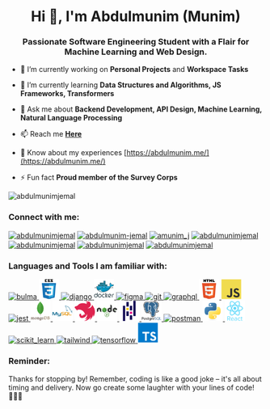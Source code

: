 <h1 align="center">Hi 👋, I'm Abdulmunim (Munim) </h1>
<h3 align="center">Passionate Software Engineering Student with a Flair for Machine Learning and Web Design. </h3>


- 🔭 I’m currently working on **Personal Projects** and **Workspace Tasks**

- 🌱 I’m currently learning **Data Structures and Algorithms, JS Frameworks, Transformers**

- 💬 Ask me about **Backend Development, API Design, Machine Learning, Natural Language Processing**

- 📫 Reach me **[Here](https://abdulmunim.me/#contact)**

- 📄 Know about my experiences [https://abdulmunim.me/](https://abdulmunim.me/)

- ⚡ Fun fact **Proud member of the Survey Corps**
  
<p align="left"> <img src="https://komarev.com/ghpvc/?username=abdulmunimjemal&label=Profile%20views&color=0e75b6&style=flat" alt="abdulmunimjemal" /> </p>
<h3 align="left">Connect with me:</h3>
<p align="left">
<a href="https://t.me/peacefulD" target="blank"><img align="center" src="https://www.svgrepo.com/show/452115/telegram.svg" alt="abdulmunimjemal" height="30" width="40" /></a>
<a href="https://linkedin.com/in/abdulmunim-jemal" target="blank"><img align="center" src="https://raw.githubusercontent.com/rahuldkjain/github-profile-readme-generator/master/src/images/icons/Social/linked-in-alt.svg" alt="abdulmunim-jemal" height="30" width="40" /></a>
<a href="https://instagram.com/amunim_j" target="blank"><img align="center" src="https://raw.githubusercontent.com/rahuldkjain/github-profile-readme-generator/master/src/images/icons/Social/instagram.svg" alt="amunim_j" height="30" width="40" /></a>
<a href="https://twitter.com/abdulmunimjemal" target="blank"><img align="center" src="https://raw.githubusercontent.com/rahuldkjain/github-profile-readme-generator/master/src/images/icons/Social/twitter.svg" alt="abdulmunimjemal" height="30" width="40" /></a>
<a href="https://kaggle.com/abdulmunimjemal" target="blank"><img align="center" src="https://raw.githubusercontent.com/rahuldkjain/github-profile-readme-generator/master/src/images/icons/Social/kaggle.svg" alt="abdulmunimjemal" height="30" width="40" /></a>
<a href="https://www.leetcode.com/abdulmunimjemal" target="blank"><img align="center" src="https://raw.githubusercontent.com/rahuldkjain/github-profile-readme-generator/master/src/images/icons/Social/leet-code.svg" alt="abdulmunimjemal" height="30" width="40" /></a>
<a href="https://dev.to/abdulmunimjemal" target="blank"><img align="center" src="https://www.svgrepo.com/show/349334/dev-to.svg" alt="abdulmunimjemal" height="30" width="40" /></a>
</p>

<h3 align="left">Languages and Tools I am familiar with:</h3>
<p align="left"> <a href="https://bulma.io/" target="_blank" rel="noreferrer"> <img src="https://raw.githubusercontent.com/gilbarbara/logos/804dc257b59e144eaca5bc6ffd16949752c6f789/logos/bulma.svg" alt="bulma" width="40" height="40"/> </a> <a href="https://www.w3schools.com/css/" target="_blank" rel="noreferrer"> <img src="https://raw.githubusercontent.com/devicons/devicon/master/icons/css3/css3-original-wordmark.svg" alt="css3" width="40" height="40"/> </a> <a href="https://www.djangoproject.com/" target="_blank" rel="noreferrer"> <img src="https://cdn.worldvectorlogo.com/logos/django.svg" alt="django" width="40" height="40"/> </a> <a href="https://www.docker.com/" target="_blank" rel="noreferrer"> <img src="https://raw.githubusercontent.com/devicons/devicon/master/icons/docker/docker-original-wordmark.svg" alt="docker" width="40" height="40"/> </a> <a href="https://www.figma.com/" target="_blank" rel="noreferrer"> <img src="https://www.vectorlogo.zone/logos/figma/figma-icon.svg" alt="figma" width="40" height="40"/> </a> <a href="https://git-scm.com/" target="_blank" rel="noreferrer"> <img src="https://www.vectorlogo.zone/logos/git-scm/git-scm-icon.svg" alt="git" width="40" height="40"/> </a> <a href="https://graphql.org" target="_blank" rel="noreferrer"> <img src="https://www.vectorlogo.zone/logos/graphql/graphql-icon.svg" alt="graphql" width="40" height="40"/> </a> <a href="https://www.w3.org/html/" target="_blank" rel="noreferrer"> <img src="https://raw.githubusercontent.com/devicons/devicon/master/icons/html5/html5-original-wordmark.svg" alt="html5" width="40" height="40"/> </a> <a href="https://developer.mozilla.org/en-US/docs/Web/JavaScript" target="_blank" rel="noreferrer"> <img src="https://raw.githubusercontent.com/devicons/devicon/master/icons/javascript/javascript-original.svg" alt="javascript" width="40" height="40"/> </a> <a href="https://jestjs.io" target="_blank" rel="noreferrer"> <img src="https://www.vectorlogo.zone/logos/jestjsio/jestjsio-icon.svg" alt="jest" width="40" height="40"/> </a> <a href="https://www.mongodb.com/" target="_blank" rel="noreferrer"> <img src="https://raw.githubusercontent.com/devicons/devicon/master/icons/mongodb/mongodb-original-wordmark.svg" alt="mongodb" width="40" height="40"/> </a> <a href="https://www.mysql.com/" target="_blank" rel="noreferrer"> <img src="https://raw.githubusercontent.com/devicons/devicon/master/icons/mysql/mysql-original-wordmark.svg" alt="mysql" width="40" height="40"/> </a> <a href="https://nestjs.com/" target="_blank" rel="noreferrer"> <img src="https://raw.githubusercontent.com/devicons/devicon/master/icons/nestjs/nestjs-plain.svg" alt="nestjs" width="40" height="40"/> </a> <a href="https://nodejs.org" target="_blank" rel="noreferrer"> <img src="https://raw.githubusercontent.com/devicons/devicon/master/icons/nodejs/nodejs-original-wordmark.svg" alt="nodejs" width="40" height="40"/> </a> <a href="https://pandas.pydata.org/" target="_blank" rel="noreferrer"> <img src="https://raw.githubusercontent.com/devicons/devicon/2ae2a900d2f041da66e950e4d48052658d850630/icons/pandas/pandas-original.svg" alt="pandas" width="40" height="40"/> </a> <a href="https://www.postgresql.org" target="_blank" rel="noreferrer"> <img src="https://raw.githubusercontent.com/devicons/devicon/master/icons/postgresql/postgresql-original-wordmark.svg" alt="postgresql" width="40" height="40"/> </a> <a href="https://postman.com" target="_blank" rel="noreferrer"> <img src="https://www.vectorlogo.zone/logos/getpostman/getpostman-icon.svg" alt="postman" width="40" height="40"/> </a> <a href="https://www.python.org" target="_blank" rel="noreferrer"> <img src="https://raw.githubusercontent.com/devicons/devicon/master/icons/python/python-original.svg" alt="python" width="40" height="40"/> </a> <a href="https://reactjs.org/" target="_blank" rel="noreferrer"> <img src="https://raw.githubusercontent.com/devicons/devicon/master/icons/react/react-original-wordmark.svg" alt="react" width="40" height="40"/> </a> <a href="https://scikit-learn.org/" target="_blank" rel="noreferrer"> <img src="https://upload.wikimedia.org/wikipedia/commons/0/05/Scikit_learn_logo_small.svg" alt="scikit_learn" width="40" height="40"/> </a> <a href="https://tailwindcss.com/" target="_blank" rel="noreferrer"> <img src="https://www.vectorlogo.zone/logos/tailwindcss/tailwindcss-icon.svg" alt="tailwind" width="40" height="40"/> </a> <a href="https://www.tensorflow.org" target="_blank" rel="noreferrer"> <img src="https://www.vectorlogo.zone/logos/tensorflow/tensorflow-icon.svg" alt="tensorflow" width="40" height="40"/> </a> <a href="https://www.typescriptlang.org/" target="_blank" rel="noreferrer"> <img src="https://raw.githubusercontent.com/devicons/devicon/master/icons/typescript/typescript-original.svg" alt="typescript" width="40" height="40"/> </a> </p>
<!--
<h3 align="left">Github Stats:</h3>
<a href="https://user-badge.committers.top/ethiopia/abdulmunimjemal" target="blank"><img align="center" src="https://user-badge.committers.top/ethiopia/abdulmunimjemal.svg" alt="abdulmunimjemal" /></a>
-->

<!--
<p><img align="left" src="https://github-readme-stats.vercel.app/api/top-langs?username=abdulmunimjemal&show_icons=true&hide=Dockerfile,css,scss,html&theme=tokyonight&locale=en&layout=compact" alt="abdulmunimjemal" /></p>
<p>&nbsp;<img align="center" src="https://github-readme-stats.vercel.app/api?username=abdulmunimjemal&show_icons=true&locale=en&theme=tokyonight&hide=issues" alt="abdulmunimjemal" />
</p> -->

<!-- <img align="center" src="https://github-readme-streak-stats.herokuapp.com/?user=abdulmunimjemal&theme=tokyonight" alt="abdulmunimjemal" /> -->

<h3 align="left">Reminder:</h3>

<p>Thanks for stopping by! Remember, coding is like a good joke – it's all about timing and delivery. Now go create some laughter with your lines of code! 👨‍💻😄</p>


